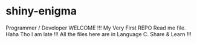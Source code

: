 # shiny-enigma
Programmer / Developer 
WELCOME !!!
My Very First REPO Read me file. 
Haha Tho I am late !!!
All the files here are in Language C.
Share & Learn !!!
